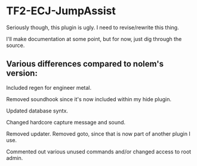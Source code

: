 # TF2-ECJ-JumpAssist

Seriously though, this plugin is ugly. I need to revise/rewrite this thing.

I'll make documentation at some point, but for now, just dig through the source.

## Various differences compared to nolem's version:

Included regen for engineer metal.

Removed soundhook since it's now included within my hide plugin.

Updated database syntx.

Changed hardcore capture message and sound.

Removed updater.
Removed goto, since that is now part of another plugin I use.

Commented out various unused commands and/or changed access to root admin.

